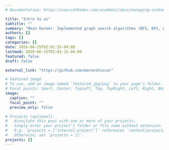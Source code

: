 ```yaml
---
# Documentation: https://sourcethemes.com/academic/docs/managing-content/

title: "Intro to ai"
subtitle: ""
summary: "Maze Runner: Implemented graph search algorithms (BFS, DFS, A* and Bidirectional BFS) for path planning and local search algorithms (hill climbing, simulated annealing and genetic) to discover harder mazes"
authors: []
tags: []
categories: []
date: 2020-06-25T02:01:15-04:00
lastmod: 2020-06-25T02:01:15-04:00
featured: false
draft: false

external_link: "https://github.com/mareeshissar" 

# Featured image
# To use, add an image named `featured.jpg/png` to your page's folder.
# Focal points: Smart, Center, TopLeft, Top, TopRight, Left, Right, BottomLeft, Bottom, BottomRight.
image:
  caption: ""
  focal_point: ""
  preview_only: false

# Projects (optional).
#   Associate this post with one or more of your projects.
#   Simply enter your project's folder or file name without extension.
#   E.g. `projects = ["internal-project"]` references `content/project/deep-learning/index.md`.
#   Otherwise, set `projects = []`.
projects: []
---
```

